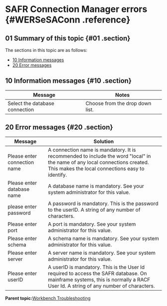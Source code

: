 # SAFR Connection Manager errors {#WERSeSAConn .reference}

## 01 Summary of this topic {#01 .section}

The sections in this topic are as follows:

-   [10 Information messages](WERSeSAConn.md#10)
-   [20 Error messages](WERSeSAConn.md#20)

## 10 Information messages {#10 .section}

|Message|Notes|
|-------|-----|
|Select the database connection|Choose from the drop down list.|

## 20 Error messages {#20 .section}

|Message|Solution|
|-------|--------|
|Please enter connection name|A connection name is mandatory. It is recommended to include the word "local" in the name of any local connections created. This makes the local connections easy to identify.|
|Please enter database name|A database name is mandatory. See your system administrator for this value.|
|please enter password|A password is mandatory. This is the password to the userID. A string of any number of characters.|
|Please enter port|A port is mandatory. See your system administrator for this value.|
|Please enter schema|A schema name is mandatory. See your system administrator for this value.|
|Please enter server|A server name is mandatory. See your system administrator for this value.|
|Please enter userID|A userID is mandatory. This is the User Id required to access the SAFR database. On mainframe systems, this is normally a RACF User Id. A string of any number of characters.|

**Parent topic:**[Workbench Troubleshooting](../html/AAR950WETr.md)

